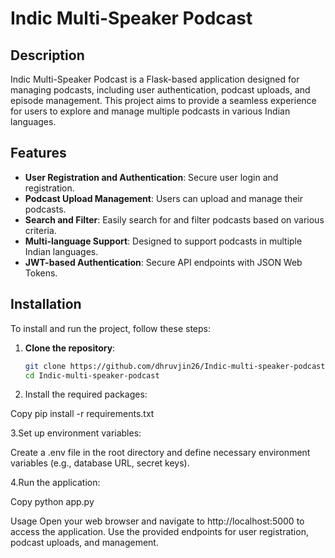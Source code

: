 # Indic Multi-Speaker Podcast

## Description
Indic Multi-Speaker Podcast is a Flask-based application designed for managing podcasts, including user authentication, podcast uploads, and episode management. This project aims to provide a seamless experience for users to explore and manage multiple podcasts in various Indian languages.

## Features
- **User Registration and Authentication**: Secure user login and registration.
- **Podcast Upload Management**: Users can upload and manage their podcasts.
- **Search and Filter**: Easily search for and filter podcasts based on various criteria.
- **Multi-language Support**: Designed to support podcasts in multiple Indian languages.
- **JWT-based Authentication**: Secure API endpoints with JSON Web Tokens.

## Installation
To install and run the project, follow these steps:

1. **Clone the repository**:
   ```bash
   git clone https://github.com/dhruvjin26/Indic-multi-speaker-podcast.git
   cd Indic-multi-speaker-podcast

2. Install the required packages:

Copy
pip install -r requirements.txt

3.Set up environment variables:

Create a .env file in the root directory and define necessary environment variables (e.g., database URL, secret keys).

4.Run the application:

Copy
python app.py

Usage
Open your web browser and navigate to http://localhost:5000 to access the application.
Use the provided endpoints for user registration, podcast uploads, and management.
